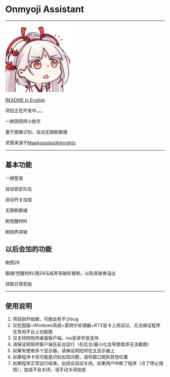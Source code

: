# Onmyoji Assistant



------

![](resources\icn.png)

[README in English](README_en.md)

项目正在开发中。。。

一款阴阳师小助手

基于图像识别，自动无限刷御魂

灵感来源于[MaaAssistantArknights](https://github.com/MaaAssistantArknights/MaaAssistantArknights)

------

## 基本功能

一键登录

自动锁定队伍

自动开关加成

无限刷御魂

刷觉醒材料

刷结界突破

## 以后会加的功能

刷困28

御魂/觉醒材料/困28与结界突破轮替刷，以防突破券溢出

领取日常奖励

------

## 使用说明

1. 项目刚开始做，可能会有不少bug
2. 仅在国服+Windows系统+英特尔处理器+RTX显卡上测试过，无法保证程序在其他平台上也能跑
3. 仅支持阴阳师桌面客户端，ios安卓号皆支持
4. 请保证阴阳师客户端在前台运行（在后台/最小化会导致程序无法截图）
5. 如果有使用多个显示器，请保证阴阳师在主显示器上
6. 如果程序卡住可能是识别出现问题，请将窗口拖到其他位置
7. 如果程序正常运行结束，加成会自动关闭。如果用户中断了程序（点了停止按钮），加成不会关闭，请手动关闭加成

